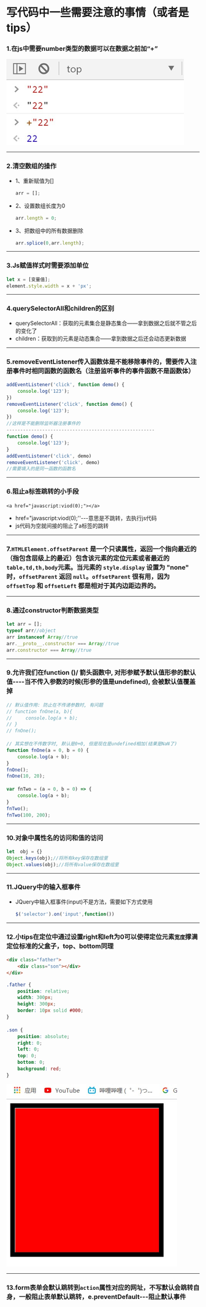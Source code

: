 # 写代码中一些需要注意的事情（或者是tips）

### 1.在js中需要number类型的数据可以在数据之前加“+”

![number](./image/number.jpg)

---



### 2.清空数组的操作

- 1、重新赋值为[]

  ```js
  arr = [];
  ```

- 2、设置数组长度为0

  ```js
  arr.length = 0;
  ```

- 3、把数组中的所有数据删除

  ```js
  arr.splice(0,arr.length);
  ```

---



### 3.Js赋值样式时需要添加单位

```js
let x = [变量值];
element.style.width = x + 'px';
```

---



###  4.querySelectorAll和children的区别

- querySelectorAll：获取的元素集合是静态集合——拿到数据之后就不管之后的变化了
- children：获取到的元素是动态集合——拿到数据之后还会动态更新数据

---



### 5.removeEventListener传入函数体是不能移除事件的，需要传入注册事件时相同函数的函数名（注册监听事件的事件函数不是函数体）

```js
addEventListener('click', function demo() {
    console.log('123');
})
removeEventListener('click', function demo() {
    console.log('123');
})
//这样是不能删除监听器注册事件的
------------------------------------------------------
function demo() {
    console.log('123');
}
addEventListener('click', demo)
removeEventListener('click', demo)
//需要填入的是同一函数的函数名
```

---



### 6.阻止a标签跳转的小手段

`<a href="javascript:viod(0);"></a>`

- href="javascript:viod(0);''---意思是不跳转，去执行js代码
- js代码为空就间接的阻止了a标签的跳转

---



### 7.**`HTMLElement.offsetParent`** 是一个只读属性，返回一个指向最近的（指包含层级上的最近）包含该元素的定位元素或者最近的 `table,td,th,body`元素。当元素的 `style.display` 设置为 "none" 时，`offsetParent` 返回 `null`。`offsetParent` 很有用，因为 `offsetTop` 和 `offsetLeft` 都是相对于其内边距边界的。

---



### 8.通过constructor判断数据类型

```js
let arr = [];
typeof arr//object
arr instanceof Array//true
arr.__proto__.constructor === Array//true
arr.constructor === Array//true
```

---



### 9.允许我们在function ()/ 箭头函数中, 对形参赋予默认值形参的默认值----当不传入参数的时候(形参的值是undefined), 会被默认值覆盖掉

```js
// 默认值作用: 防止在不传递参数时, 有问题
// function fnOne(a, b){
//     console.log(a + b);
// }
// fnOne();

// 其实想在不传数字时, 默认是0+0, 但是现在是undefined相加(结果是NaN了)
function fnOne(a = 0, b = 0) {
    console.log(a + b);
}
fnOne();
fnOne(10, 20);

var fnTwo = (a = 0, b = 0) => {
    console.log(a + b);
}
fnTwo();
fnTwo(100, 200);
```

---



### 10.对象中属性名的访问和值的访问

```js
let  obj = {}
Object.keys(obj);//将所有key保存在数组里
Object.values(obj);//将所有value保存在数组里
```

---



### 11.JQuery中的输入框事件

- JQuery中输入框事件(input)不是方法，需要如下方式使用

  ```js
  $('selector').on('input',function())
  ```

---



### 12.小tips在定位中通过设置right和left为0可以使得定位元素`宽度`撑满定位标准的父盒子，top、bottom同理

```html
<div class="father">
    <div class="son"></div>
</div>
```

```css
.father {
    position: relative;
    width: 300px;
    height: 300px;
    border: 10px solid #000;
}

.son {
    position: absolute;
    right: 0;
    left: 0;
    top: 0;
    bottom: 0;
    background: red;
}
```

![关于定位的小tip](./image/关于定位的小tip.jpg)

---


### 13.form表单会默认跳转到`action`属性对应的网址，不写默认会跳转自身，一般阻止表单默认跳转，e.preventDefault---阻止默认事件
